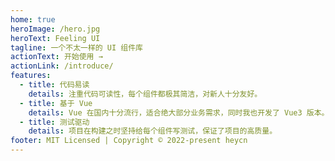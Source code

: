 ```yaml
---
home: true
heroImage: /hero.jpg
heroText: Feeling UI
tagline: 一个不太一样的 UI 组件库
actionText: 开始使用 →
actionLink: /introduce/
features:
  - title: 代码易读
    details: 注重代码可读性，每个组件都极其简洁，对新人十分友好。
  - title: 基于 Vue
    details: Vue 在国内十分流行，适合绝大部分业务需求，同时我也开发了 Vue3 版本。
  - title: 测试驱动
    details: 项目在构建之时坚持给每个组件写测试，保证了项目的高质量。
footer: MIT Licensed | Copyright © 2022-present heycn
---
```

